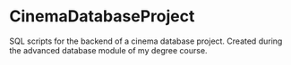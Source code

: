 # CinemaDatabaseProject
SQL scripts for the backend of a cinema database project. Created during the advanced database module of my degree course.
